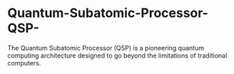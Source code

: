 # Quantum-Subatomic-Processor-QSP-
The Quantum Subatomic Processor (QSP) is a pioneering quantum computing architecture designed to go beyond the limitations of traditional computers.
